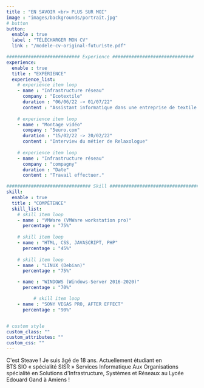 ```yaml
---
title : "EN SAVOIR <br> PLUS SUR MOI"
image : "images/backgrounds/portrait.jpg"
# button
button:
  enable : true
  label : "TÉLÉCHARGER MON CV"
  link : "/modele-cv-original-futuriste.pdf"

########################### Experience ##############################
experience:
  enable : true
  title : "EXPÉRIENCE"
  experience_list:
    # experience item loop
    - name : "Infrastructure réseau"
      company : "Ecotextile"
      duration : "06/06/22 -> 01/07/22"
      content : "Assistant informatique dans une entreprise de textile."
      
    # experience item loop
    - name : "Montage vidéo"
      company : "5euro.com"
      duration : "15/02/22 -> 20/02/22"
      content : "Interview du métier de Relaxologue"
      
    # experience item loop
    - name : "Infrastructure réseau"
      company : "compagny"
      duration : "Date"
      content : "Travail effectuer."

############################### Skill #################################
skill:
  enable : true
  title : "COMPÉTENCE"
  skill_list:
    # skill item loop
    - name : "VMWare (VMWare workstation pro)"
      percentage : "75%"
      
    # skill item loop
    - name : "HTML, CSS, JAVASCRIPT, PHP"
      percentage : "45%"
      
    # skill item loop
    - name : "LINUX (Debian)"
      percentage : "75%"

    - name : "WINDOWS (Windows-Server 2016-2020)"
      percentage : "70%"

          # skill item loop
    - name : "SONY VEGAS PRO, AFTER EFFECT"
      percentage : "90%"


# custom style
custom_class: "" 
custom_attributes: "" 
custom_css: ""
---
```


C'est Steave ! Je suis âgé de 18 ans. Actuellement étudiant en <br>BTS SIO  « spécialité SISR » Services Informatique Aux Organisations spécialité en Solutions d'Infrastructure, Systèmes et Réseaux au Lycée Edouard Gand à Amiens !<br>